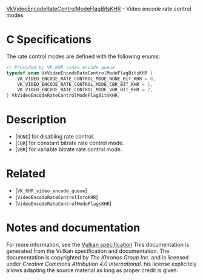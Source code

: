 [VkVideoEncodeRateControlModeFlagBitsKHR](https://www.khronos.org/registry/vulkan/specs/1.3-extensions/man/html/VkVideoEncodeRateControlModeFlagBitsKHR.html) - Video encode rate control modes

# C Specifications
The rate control modes are defined with the following enums:
```c
// Provided by VK_KHR_video_encode_queue
typedef enum VkVideoEncodeRateControlModeFlagBitsKHR {
    VK_VIDEO_ENCODE_RATE_CONTROL_MODE_NONE_BIT_KHR = 0,
    VK_VIDEO_ENCODE_RATE_CONTROL_MODE_CBR_BIT_KHR = 1,
    VK_VIDEO_ENCODE_RATE_CONTROL_MODE_VBR_BIT_KHR = 2,
} VkVideoEncodeRateControlModeFlagBitsKHR;
```

# Description
- [`NONE`] for disabling rate control.
- [`CBR`] for constant bitrate rate control mode.
- [`VBR`] for variable bitrate rate control mode.

# Related
- [`VK_KHR_video_encode_queue`]
- [`VideoEncodeRateControlInfoKHR`]
- [`VideoEncodeRateControlModeFlagsKHR`]

# Notes and documentation
For more information, see the [Vulkan specification](https://www.khronos.org/registry/vulkan/specs/1.3-extensions/html/vkspec.html)
This documentation is generated from the Vulkan specification and documentation.
The documentation is copyrighted by *The Khronos Group Inc.* and is licensed under *Creative Commons Attribution 4.0 International*.
his license explicitely allows adapting the source material as long as proper credit is given.
        